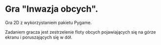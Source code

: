 # Gra "Inwazja obcych".

Gra 2D z wykorzystaniem pakietu Pygame. 

Zadaniem gracza jest zestrzelenie floty obcych pojawiających się na górze ekranu i poruszających się w dół.
